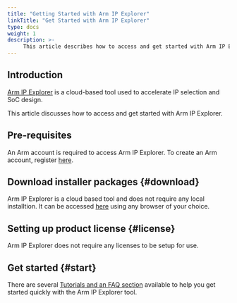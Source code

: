 ```yaml
---
title: "Getting Started with Arm IP Explorer"
linkTitle: "Get Started with Arm IP Explorer"
type: docs
weight: 1
description: >-
     This article describes how to access and get started with Arm IP Explorer.
---
```


## Introduction

[Arm IP Explorer](https://ipexplorer.arm.com/) is a cloud-based tool used to accelerate IP selection and SoC design. 

This article discusses how to access and get started with Arm IP Explorer.

## Pre-requisites

An Arm account is required to access Arm IP Explorer. To create an Arm account, register [here](https://www.arm.com/register?returnUrl=/).

## Download installer packages {#download}

Arm IP Explorer is a cloud based tool and does not require any local installtion. It can be accessed [here](https://ipexplorer.arm.com/) using any browser of your choice.

## Setting up product license {#license}

Arm IP Explorer does not require any licenses to be setup for use. 

## Get started {#start}

There are several [Tutorials and an FAQ section](https://ipexplorer.arm.com/support) available to help you get started quickly with the Arm IP Explorer tool.
